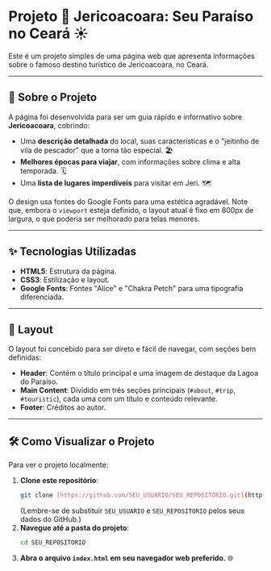 # Projeto 🌴 Jericoacoara: Seu Paraíso no Ceará ☀️

Este é um projeto simples de uma página web que apresenta informações sobre o famoso destino turístico de Jericoacoara, no Ceará.

---

## 🚀 Sobre o Projeto

A página foi desenvolvida para ser um guia rápido e informativo sobre **Jericoacoara**, cobrindo:

* Uma **descrição detalhada** do local, suas características e o "jeitinho de vila de pescador" que a torna tão especial. 🏖️
* **Melhores épocas para viajar**, com informações sobre clima e alta temporada. 🗓️
* Uma **lista de lugares imperdíveis** para visitar em Jeri. 🗺️

O design usa fontes do Google Fonts para uma estética agradável. Note que, embora o `viewport` esteja definido, o layout atual é fixo em 800px de largura, o que poderia ser melhorado para telas menores.

---

## ✨ Tecnologias Utilizadas

* **HTML5**: Estrutura da página.
* **CSS3**: Estilização e layout.
* **Google Fonts**: Fontes "Alice" e "Chakra Petch" para uma tipografia diferenciada.

---

## 🎨 Layout

O layout foi concebido para ser direto e fácil de navegar, com seções bem definidas:

* **Header**: Contém o título principal e uma imagem de destaque da Lagoa do Paraíso.
* **Main Content**: Dividido em três seções principais (`#about`, `#trip`, `#touristic`), cada uma com um título e conteúdo relevante.
* **Footer**: Créditos ao autor.

---

## 🛠️ Como Visualizar o Projeto

Para ver o projeto localmente:

1.  **Clone este repositório**:
    ```bash
    git clone [https://github.com/SEU_USUARIO/SEU_REPOSITORIO.git](https://github.com/SEU_USUARIO/SEU_REPOSITORIO.git)
    ```
    (Lembre-se de substituir `SEU_USUARIO` e `SEU_REPOSITORIO` pelos seus dados do GitHub.)
2.  **Navegue até a pasta do projeto**:
    ```bash
    cd SEU_REPOSITORIO
    ```
3.  **Abra o arquivo `index.html` em seu navegador web preferido.** 🌐
